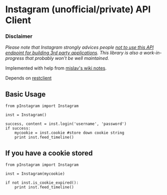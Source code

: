 Instagram (unofficial/private) API Client
=========================================

### Disclaimer
*Please note that Instagram strongly advices people [not to use this API endpoint for building 3rd party applications](http://www.quora.com/Instagram-told-3rd-Party-developers-today-to-stop-using-their-site-data-shutting-down-Followgram-and-possibly-others-Was-this-the-right-move-to-make-for-users). This library is also a work-in-progress that probably won't be well maintained.*

Implemented with help from [mislav's wiki notes](https://github.com/mislav/instagram/wiki/).

Depends on [restclient](http://pypi.python.org/pypi/restclient/)

Basic Usage
-----------

    from pInstagram import Instagram

    inst = Instagram()

    success, content = inst.login('username', 'password')
    if success:
        mycookie = inst.cookie #store down cookie string
        print inst.feed_timeline()

If you have a cookie stored
---------------------------

    from pInstagram import Instagram

    inst = Instagram(mycookie)

    if not inst.is_cookie_expired():
        print inst.feed_timeline()